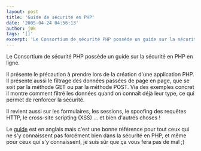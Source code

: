 ```yaml
---
layout: post
title: 'Guide de sécurité en PHP'
date: '2005-04-24 04:56:13'
author: j0k
tags: '[]'
excerpt: 'Le Consortium de sécurité PHP possède un guide sur la sécurité en PHP en ligne.   )   Il présente le précaution à prendre lors de la création d''une application PHP.   Il présente aussi le filtrage des données passées de page en page, que se soit par la méthode GET ou par la méthode POST. Via des exemples concret il montre comment filtré les données quand      ...'
---
```


Le Consortium de sécurité PHP possède un guide sur la sécurité en PHP en ligne.

Il présente le précaution à prendre lors de la création d'une application PHP.   Il présente aussi le filtrage des données passées de page en page, que se soit par la méthode GET ou par la méthode POST. Via des exemples concret il montre comment filtré les données quand on connaît déjà leur type, ce qui permet de renforcer la sécurité.

Il revient aussi sur les formulaires, les sessions, le spoofing des requêtes HTTP, le cross-site scripting (XSS) ... et bien d'autres choses !

Le [guide](http://phpsec.org/projects/guide/) est en anglais mais c'est une bonne référence pour tout ceux qui ne s'y connaissent pas forcément bien dans la sécurité en PHP, et même pour ceux qui s'y connaissent, je suis sûr que ça vous fera pas de mal ;)
